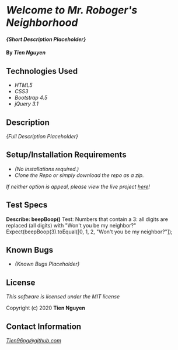 # _Welcome to Mr. Roboger's Neighborhood_

#### _{Short Description Placeholder}_

#### By _**Tien Nguyen**_

## Technologies Used
* _HTML5_
* _CSS3_
* _Bootstrap 4.5_
* _jQuery 3.1_

## Description
_{Full Description Placeholder}_

## Setup/Installation Requirements
* _(No installations required.)_
* _Clone the Repo or simply download the repo as a zip._

_If neither option is appeal, please view the live project [here](https://tien96ng.github.io/mr-roboger-neighborhood/)!_

## Test Specs
**Describe: beepBoop()**
Test: Numbers that contain a 3: all digits are replaced (all digits) with "Won't you be my neighbor?"
Expect(beepBoop(3).toEqual([0, 1, 2, "Won't you be my neighbor?"]);

## Known Bugs
* _{Known Bugs Placeholder}_



## License
_This software is licensed under the MIT license_

Copyright (c) 2020 __Tien Nguyen__

## Contact Information
_<Tien96ng@github.com>_